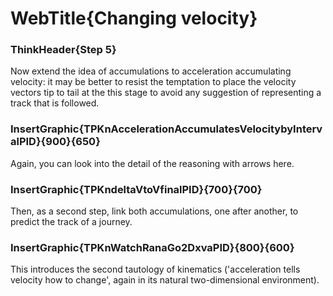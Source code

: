 # WebTitle{Changing velocity}

### ThinkHeader{Step 5}

Now extend the idea of accumulations to acceleration accumulating velocity: it may be better to resist the temptation to place the velocity vectors tip to tail at the this stage to avoid any suggestion of representing a track that is followed.

### InsertGraphic{TPKnAccelerationAccumulatesVelocitybyIntervalPID}{900}{650}

Again, you can look into the detail of the reasoning with arrows here.

### InsertGraphic{TPKndeltaVtoVfinalPID}{700}{700}

Then, as a second step, link both accumulations, one after another, to predict the track of a journey.

### InsertGraphic{TPKnWatchRanaGo2DxvaPID}{800}{600}

This introduces the second tautology of kinematics ('acceleration tells velocity how to change', again in its natural two-dimensional environment).

